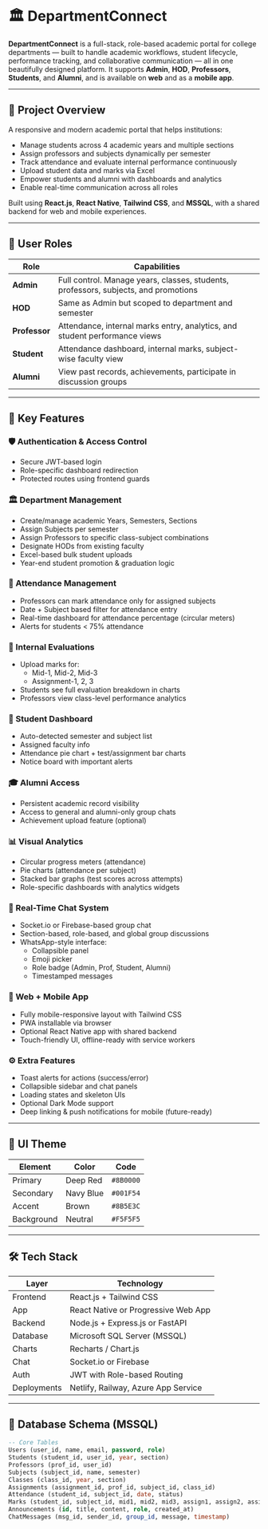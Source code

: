 # 🏛️ DepartmentConnect

**DepartmentConnect** is a full-stack, role-based academic portal for college departments — built to handle academic workflows, student lifecycle, performance tracking, and collaborative communication — all in one beautifully designed platform. It supports **Admin**, **HOD**, **Professors**, **Students**, and **Alumni**, and is available on **web** and as a **mobile app**.

---

## 🚀 Project Overview

A responsive and modern academic portal that helps institutions:
- Manage students across 4 academic years and multiple sections
- Assign professors and subjects dynamically per semester
- Track attendance and evaluate internal performance continuously
- Upload student data and marks via Excel
- Empower students and alumni with dashboards and analytics
- Enable real-time communication across all roles

Built using **React.js**, **React Native**, **Tailwind CSS**, and **MSSQL**, with a shared backend for web and mobile experiences.

---

## 👥 User Roles

| Role       | Capabilities                                                                 |
|------------|-------------------------------------------------------------------------------|
| **Admin**  | Full control. Manage years, classes, students, professors, subjects, and promotions |
| **HOD**    | Same as Admin but scoped to department and semester                           |
| **Professor** | Attendance, internal marks entry, analytics, and student performance views  |
| **Student**   | Attendance dashboard, internal marks, subject-wise faculty view             |
| **Alumni**    | View past records, achievements, participate in discussion groups           |

---

## 🎯 Key Features

### 🛡️ Authentication & Access Control
- Secure JWT-based login
- Role-specific dashboard redirection
- Protected routes using frontend guards

### 🏛️ Department Management
- Create/manage academic Years, Semesters, Sections
- Assign Subjects per semester
- Assign Professors to specific class-subject combinations
- Designate HODs from existing faculty
- Excel-based bulk student uploads
- Year-end student promotion & graduation logic

### 📆 Attendance Management
- Professors can mark attendance only for assigned subjects
- Date + Subject based filter for attendance entry
- Real-time dashboard for attendance percentage (circular meters)
- Alerts for students < 75% attendance

### 📝 Internal Evaluations
- Upload marks for:
  - Mid-1, Mid-2, Mid-3
  - Assignment-1, 2, 3
- Students see full evaluation breakdown in charts
- Professors view class-level performance analytics

### 🧠 Student Dashboard
- Auto-detected semester and subject list
- Assigned faculty info
- Attendance pie chart + test/assignment bar charts
- Notice board with important alerts

### 🎓 Alumni Access
- Persistent academic record visibility
- Access to general and alumni-only group chats
- Achievement upload feature (optional)

### 📊 Visual Analytics
- Circular progress meters (attendance)
- Pie charts (attendance per subject)
- Stacked bar graphs (test scores across attempts)
- Role-specific dashboards with analytics widgets

### 💬 Real-Time Chat System
- Socket.io or Firebase-based group chat
- Section-based, role-based, and global group discussions
- WhatsApp-style interface:
  - Collapsible panel
  - Emoji picker
  - Role badge (Admin, Prof, Student, Alumni)
  - Timestamped messages

### 📱 Web + Mobile App
- Fully mobile-responsive layout with Tailwind CSS
- PWA installable via browser
- Optional React Native app with shared backend
- Touch-friendly UI, offline-ready with service workers

### ⚙️ Extra Features
- Toast alerts for actions (success/error)
- Collapsible sidebar and chat panels
- Loading states and skeleton UIs
- Optional Dark Mode support
- Deep linking & push notifications for mobile (future-ready)

---

## 🎨 UI Theme

| Element    | Color     | Code        |
|------------|-----------|-------------|
| Primary    | Deep Red  | `#8B0000`   |
| Secondary  | Navy Blue | `#001F54`   |
| Accent     | Brown     | `#8B5E3C`   |
| Background | Neutral   | `#F5F5F5`   |

---

## 🛠️ Tech Stack

| Layer       | Technology                           |
|-------------|--------------------------------------|
| Frontend    | React.js + Tailwind CSS              |
| App         | React Native or Progressive Web App  |
| Backend     | Node.js + Express.js or FastAPI      |
| Database    | Microsoft SQL Server (MSSQL)         |
| Charts      | Recharts / Chart.js                  |
| Chat        | Socket.io or Firebase                |
| Auth        | JWT with Role-based Routing          |
| Deployments | Netlify, Railway, Azure App Service  |

---

## 🧱 Database Schema (MSSQL)

```sql
-- Core Tables
Users (user_id, name, email, password, role)
Students (student_id, user_id, year, section)
Professors (prof_id, user_id)
Subjects (subject_id, name, semester)
Classes (class_id, year, section)
Assignments (assignment_id, prof_id, subject_id, class_id)
Attendance (student_id, subject_id, date, status)
Marks (student_id, subject_id, mid1, mid2, mid3, assign1, assign2, assign3)
Announcements (id, title, content, role, created_at)
ChatMessages (msg_id, sender_id, group_id, message, timestamp)
```
